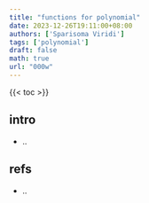 ```yaml
---
title: "functions for polynomial"
date: 2023-12-26T19:11:00+08:00
authors: ['Sparisoma Viridi']
tags: ['polynomial']
draft: false
math: true
url: "000w"
---
```

{{< toc >}}


## intro
+ ..


## refs
+ ..
